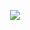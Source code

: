 <p align="center">
  <img src="https://capsule-render.vercel.app/api?text=Hey Everyone!🕹️&animation=twinkling&type=slice&color=gradient&height=100"/>
</p>

<!--
**ateeqrehman33/ateeqrehman33** is a ✨ _special_ ✨ repository because its `README.md` (this file) appears on your GitHub profile.

Here are some ideas to get you started:

- 🔭 I’m currently working on ...
- 🌱 I’m currently learning ...
- 👯 I’m looking to collaborate on ...
- 🤔 I’m looking for help with ...
- 💬 Ask me about ...
- 📫 How to reach me: ...
- 😄 Pronouns: ...
- ⚡ Fun fact: ...
-->

